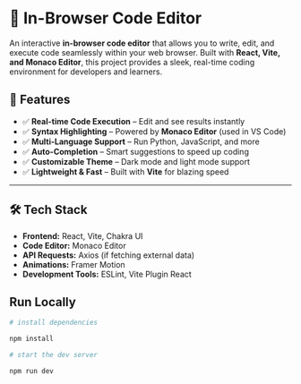 # 🚀 In-Browser Code Editor

An interactive **in-browser code editor** that allows you to write, edit, and execute code seamlessly within your web browser. Built with **React, Vite, and Monaco Editor**, this project provides a sleek, real-time coding environment for developers and learners.

## 🌟 Features
- ✅ **Real-time Code Execution** – Edit and see results instantly  
- ✅ **Syntax Highlighting** – Powered by **Monaco Editor** (used in VS Code)  
- ✅ **Multi-Language Support** – Run Python, JavaScript, and more  
- ✅ **Auto-Completion** – Smart suggestions to speed up coding  
- ✅ **Customizable Theme** – Dark mode and light mode support  
- ✅ **Lightweight & Fast** – Built with **Vite** for blazing speed  

---

## 🛠 Tech Stack
- **Frontend:** React, Vite, Chakra UI  
- **Code Editor:** Monaco Editor  
- **API Requests:** Axios (if fetching external data)  
- **Animations:** Framer Motion  
- **Development Tools:** ESLint, Vite Plugin React  

## Run Locally

```bash
# install dependencies

npm install

# start the dev server

npm run dev
```

